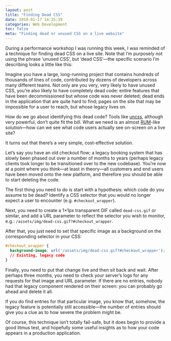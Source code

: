 ```yaml
---
layout: post
title: "Finding Dead CSS"
date: 2018-01-17 14:25:19
categories: Web Development
toc: false
meta: "Finding dead or unused CSS on a live website"
---
```


During a performance workshop I was running this week, I was reminded of
a technique for finding dead CSS on a live site. Note that I’m purposely not
using the phrase ‘unused CSS’, but ‘dead CSS’—the specific scenario I’m
describing looks a little like this:

Imagine you have a large, long-running project that contains hundreds of
thousands of lines of code, contributed by dozens of developers across many
different teams. Not only are you very, very likely to have unused CSS, you’re
also likely to have completely dead code: entire features that have been
decommissioned but whose code was never deleted; dead ends in the application
that are quite hard to find; pages on the site that may be impossible for a user
to reach, but whose legacy lives on.

How do we go about identifying this dead code? Tools like
[uncss](https://github.com/giakki/uncss), although very powerful, don’t quite
fit the bill. What we need is an almost
[RUM](https://en.wikipedia.org/wiki/Real_user_monitoring)-like solution—how can
we see what code users actually see on-screen on a live site?

It turns out that there’s a very simple, cost-effective solution.

Let’s say you have an old checkout flow; a legacy booking system that has slowly
been phased out over a number of months to years (perhaps legacy clients took
longer to be transitioned over to the new codebase). You’re now at a point where
you _think_—at least in theory—all customers and end users have been moved onto
the new platform, and therefore you should be able to start deleting the code.

The first thing you need to do is start with a hypothesis: which code do you
assume to be dead? Identify a CSS selector that you would no longer expect
a user to encounter (e.g. `#checkout_wrapper`).

Next, you need to create a 1×1px transparent GIF called `dead-css.gif` or
similar, and add a URL parameter to reflect the selector you wish to monitor,
e.g.: `/assets/img/dead-css.gif?#checkout_wrapper`.

After that, you just need to set that specific image as a background on the
corresponding selector in your CSS:

```css
#checkout_wrapper {
  background-image: url('/assets/img/dead-css.gif?#checkout_wrapper');
  // Existing, legacy code
}
```

Finally, you need to put that change live and then sit back and wait. After
perhaps three months, you need to check your server’s logs for any requests for
that image and URL parameter. If there are no entries, nobody had that legacy
component rendered on their screen: you can probably go ahead and delete it all.

If you do find entries for that particular image, you know that, somehow, the
legacy feature is potentially still accessible—the number of entries should give
you a clue as to how severe the problem might be.

Of course, this technique isn’t totally fail-safe, but it does begin to provide
a good litmus test, and hopefully some useful insights as to how your code
appears in a production application.
